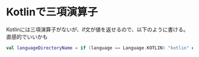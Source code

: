 # Kotlinで三項演算子
Kotlinには三項演算子がないが、if文が値を返せるので、以下のように書ける。  
直感的でいいかも

```kotlin
val languageDirectoryName = if (language == Language.KOTLIN) "kotlin" else "java"
```
